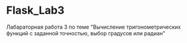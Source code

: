 # Flask_Lab3
Лабараторная работа 3 по теме "Вычисление тригонометрических функций с заданной точностью, выбор градусов или радиан"
